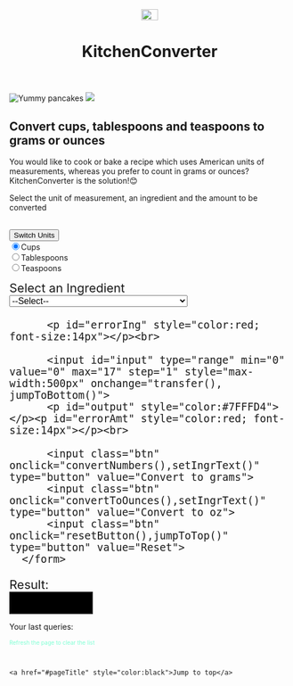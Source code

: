 <!DOCTYPE html>
<div lang="en" ></div>
<head>
  <meta charset="UTF-8" content="width=device-width, initial-scale=2.5">
  <title>KitchenConverter</title>
</head>
<header>
    <!-- partial:index.partial.html -->
    <div class="germanyFlag">
    <a HREF=german.html><img src="https://cdn.webshopapp.com/shops/94414/files/54006608/germany-flag-icon-free-download.jpg" width="30" height="20"></a>
    </div>
        <div id="pageTitle" class="pageTitle">
        <h1>KitchenConverter</h1>
    </div>
</header>
<body>
  <link rel="stylesheet" href="./style.css">
<div class="wrapper">
  <div class="side-image">
    <img src="https://cdn.pixabay.com/photo/2017/03/13/13/39/pancakes-2139844_960_720.jpg" alt="Yummy pancakes">
    <img src="https://cdn.pixabay.com/photo/2020/10/30/16/33/cookies-5699047_1280.jpg">
  </div>
  <div class="subheader">
    <h2>Convert cups, tablespoons and teaspoons to grams or ounces</h2>
  </div>
    <div class="description">
  <p > You would like to cook or bake a recipe which uses American units of measurements,
  whereas you prefer to count in grams or ounces? KitchenConverter is the solution!😊</p>
    </div>
<div class="description2">
<p>Select the unit of measurement, an ingredient and the amount to be converted</p><br>
    <button>Switch Units</button>
</div>

  <div id="top" class="unitClass">
  <form>
    <group class="inline-radio" onchange="displayRadioValue()">
      <div><input type="radio" name="units" value="Cups" checked><label>Cups</label></div>
      <div><input type="radio" name="units" value="Tablespoons"><label>Tablespoons</label></div>
      <div><input type="radio" name="units" value="Teaspoons"><label>Teaspoons</label></div>
    </group>
  </form>
</div>
  <div class="secondForm">
      <form id="numberInput" style="font-size:22px">
          Select an Ingredient<br> <select id="ingrList" onchange="setIngrText()" style="width: 320px; font-size:16px">
              <option style="font-size:16px;color:grey" value="0">--Select--</option>
              <option style="font-size:16px" value="130">Flour</option>
              <option style="font-size:16px" value="200">Sugar</option>
              <option style="font-size:16px" value="224">Oil</option>
              <option style="font-size:16px" value="100">Almonds</option>
              <option style="font-size:16px" value="225">Butter</option>
              <option style="font-size:16px" value="128">Seeds</option>
              <option style="font-size:16px" value="240">Liquids</option>
              <option style="font-size:16px" value="340">Honey</option>
              <option style="font-size:16px" value="240">Cream/Yoghurt</option>
              <option style="font-size:16px" value="180">Salt</option>
          </select>

          <p id="errorIng" style="color:red; font-size:14px"></p><br>

          <input id="input" type="range" min="0" value="0" max="17" step="1" style="max-width:500px" onchange="transfer(), jumpToBottom()">
          <p id="output" style="color:#7FFFD4"></p><p id="errorAmt" style="color:red; font-size:14px"></p><br>

          <input class="btn" onclick="convertNumbers(),setIngrText()" type="button" value="Convert to grams">
          <input class="btn" onclick="convertToOunces(),setIngrText()" type="button" value="Convert to oz">
          <input class="btn" onclick="resetButton(),jumpToTop()" type="button" value="Reset">
      </form>
  </div>
</div>
  <div class="wrapper2">
  <div class="resultField">
  <label id="sentence" style="font-size:22px">Result:</label><br>
  <input id="result" disabled type="text" style="width: 150px; height:40px; text-align:center; font-size:30px; background-color:black; color:lightgrey"><br>
  </div>

<!-- partial -->
  <script  src="JavaScript.js"></script>
  <div id="bottom" class="lastQueries">
      <p>Your last queries:</p>
      <p style="color:#7fffd4; font-size:10px">Refresh the page to clear the list</p>
      <br>
      <ul id="queriesList" style="list-style-type:none"></ul>
  </div>
</body>
</div>
  <footer>

    <a href="#pageTitle" style="color:black">Jump to top</a>
  </footer>
</div>
